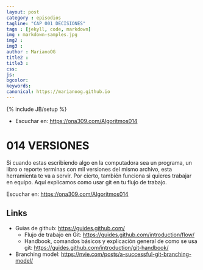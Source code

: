 ```yaml
---
layout: post
category : episodios
tagline: "CAP 001 DECISIONES"
tags : [jekyll, code, markdown]
img : markdown-samples.jpg
img2 : 
img3 : 
author : MarianoOG
title2 : 
title3 : 
css: 
js: 
bgcolor: 
keywords: 
canonical: https://marianoog.github.io
---
```

{% include JB/setup %}
* Escuchar en: https://ona309.com/Algoritmos014
<!--more-->

# 014 VERSIONES

Si cuando estas escribiendo algo en la computadora sea un programa, un libro o reporte terminas con mil versiones del mismo archivo, esta herramienta te va a servir. Por cierto, también funciona si quieres trabajar en equipo. Aquí explicamos como usar git en tu flujo de trabajo.

Escuchar en: https://ona309.com/Algoritmos014

## Links

* Guias de github: https://guides.github.com/
  * Flujo de trabajo en Git: https://guides.github.com/introduction/flow/
  * Handbook, comandos básicos y explicación general de como se usa git: https://guides.github.com/introduction/git-handbook/
* Branching model: https://nvie.com/posts/a-successful-git-branching-model/
